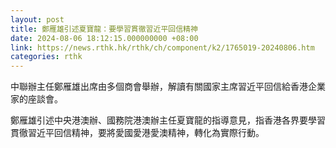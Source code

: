 ```yaml
---
layout: post
title: 鄭雁雄引述夏寶龍：要學習貫徹習近平回信精神
date: 2024-08-06 18:12:15.000000000 +08:00
link: https://news.rthk.hk/rthk/ch/component/k2/1765019-20240806.htm
categories: rthk
---
```


中聯辦主任鄭雁雄出席由多個商會舉辦，解讀有關國家主席習近平回信給香港企業家的座談會。

鄭雁雄引述中央港澳辦、國務院港澳辦主任夏寶龍的指導意見，指香港各界要學習貫徹習近平回信精神，要將愛國愛港愛澳精神，轉化為實際行動。
